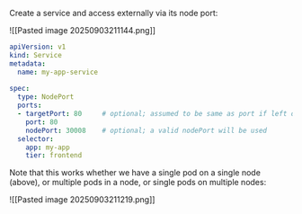 Create a service and access externally via its node port:

![[Pasted image 20250903211144.png]]

```yaml
apiVersion: v1
kind: Service
metadata:
  name: my-app-service
 
spec:
  type: NodePort
  ports:
  - targetPort: 80     # optional; assumed to be same as port if left out
    port: 80
    nodePort: 30008    # optional; a valid nodePort will be used
  selector:
    app: my-app
    tier: frontend

```


Note that this works whether we have a single pod on a single node (above), or multiple pods in a node, or single pods on multiple nodes:

![[Pasted image 20250903211219.png]]